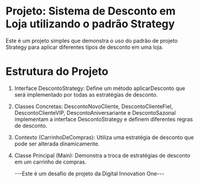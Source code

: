 # Projeto: Sistema de Desconto em Loja utilizando o padrão Strategy
Este é um projeto simples que demonstra o uso do padrão de projeto Strategy para aplicar diferentes tipos de desconto em uma loja.

# Estrutura do Projeto

1. Interface DescontoStrategy: Define um método aplicarDesconto que será implementado por todas as estratégias de desconto.

2. Classes Concretas: DescontoNovoCliente, DescontoClienteFiel, DescontoClienteVIP, DescontoAniversariante e DescontoSazonal implementam a interface DescontoStrategy e definem diferentes regras de desconto.

3. Contexto (CarrinhoDeCompras): Utiliza uma estratégia de desconto que pode ser alterada dinamicamente.

4. Classe Principal (Main): Demonstra a troca de estratégias de desconto em um carrinho de compras.

 
   ---Este é um desafio de projeto da Digital Innovation One---
